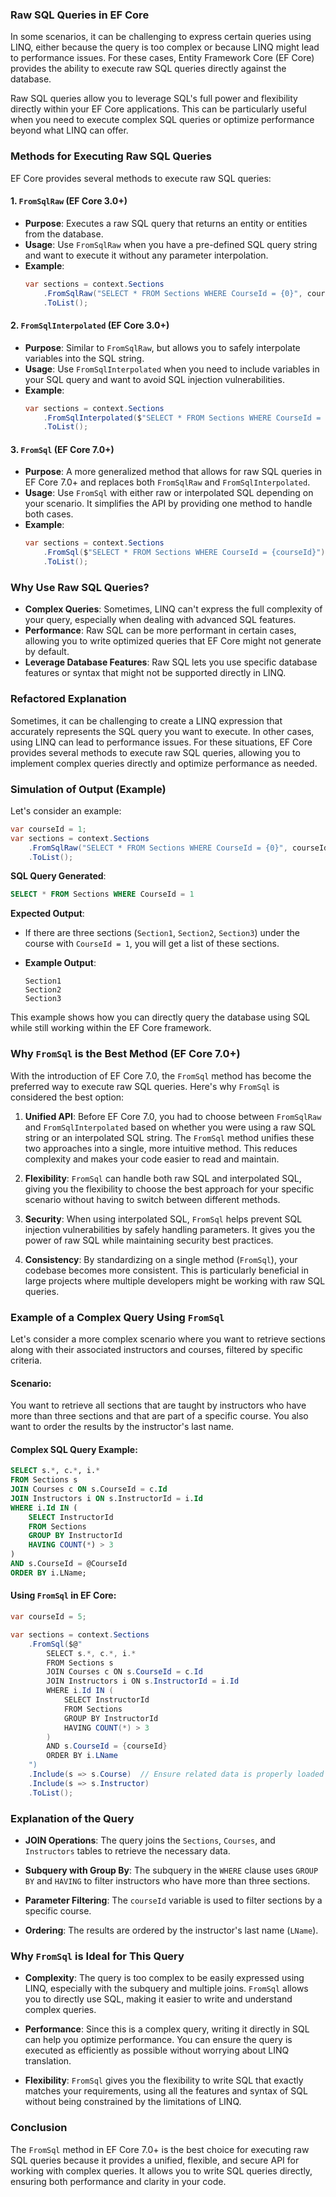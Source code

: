 ### Raw SQL Queries in EF Core

In some scenarios, it can be challenging to express certain queries using LINQ, either because the query is too complex or because LINQ might lead to performance issues. For these cases, Entity Framework Core (EF Core) provides the ability to execute raw SQL queries directly against the database.

Raw SQL queries allow you to leverage SQL's full power and flexibility directly within your EF Core applications. This can be particularly useful when you need to execute complex SQL queries or optimize performance beyond what LINQ can offer.

### Methods for Executing Raw SQL Queries

EF Core provides several methods to execute raw SQL queries:

#### 1. `FromSqlRaw` (EF Core 3.0+)
- **Purpose**: Executes a raw SQL query that returns an entity or entities from the database.
- **Usage**: Use `FromSqlRaw` when you have a pre-defined SQL query string and want to execute it without any parameter interpolation.
- **Example**:
  ```csharp
  var sections = context.Sections
      .FromSqlRaw("SELECT * FROM Sections WHERE CourseId = {0}", courseId)
      .ToList();
  ```

#### 2. `FromSqlInterpolated` (EF Core 3.0+)
- **Purpose**: Similar to `FromSqlRaw`, but allows you to safely interpolate variables into the SQL string.
- **Usage**: Use `FromSqlInterpolated` when you need to include variables in your SQL query and want to avoid SQL injection vulnerabilities.
- **Example**:
  ```csharp
  var sections = context.Sections
      .FromSqlInterpolated($"SELECT * FROM Sections WHERE CourseId = {courseId}")
      .ToList();
  ```

#### 3. `FromSql` (EF Core 7.0+)
- **Purpose**: A more generalized method that allows for raw SQL queries in EF Core 7.0+ and replaces both `FromSqlRaw` and `FromSqlInterpolated`.
- **Usage**: Use `FromSql` with either raw or interpolated SQL depending on your scenario. It simplifies the API by providing one method to handle both cases.
- **Example**:
  ```csharp
  var sections = context.Sections
      .FromSql($"SELECT * FROM Sections WHERE CourseId = {courseId}")
      .ToList();
  ```

### Why Use Raw SQL Queries?

- **Complex Queries**: Sometimes, LINQ can't express the full complexity of your query, especially when dealing with advanced SQL features.
- **Performance**: Raw SQL can be more performant in certain cases, allowing you to write optimized queries that EF Core might not generate by default.
- **Leverage Database Features**: Raw SQL lets you use specific database features or syntax that might not be supported directly in LINQ.

### Refactored Explanation

Sometimes, it can be challenging to create a LINQ expression that accurately represents the SQL query you want to execute. In other cases, using LINQ can lead to performance issues. For these situations, EF Core provides several methods to execute raw SQL queries, allowing you to implement complex queries directly and optimize performance as needed.

### Simulation of Output (Example)

Let's consider an example:

```csharp
var courseId = 1;
var sections = context.Sections
    .FromSqlRaw("SELECT * FROM Sections WHERE CourseId = {0}", courseId)
    .ToList();
```

**SQL Query Generated**:
```sql
SELECT * FROM Sections WHERE CourseId = 1
```

**Expected Output**:
- If there are three sections (`Section1`, `Section2`, `Section3`) under the course with `CourseId = 1`, you will get a list of these sections.

- **Example Output**:
  ```
  Section1
  Section2
  Section3
  ```

This example shows how you can directly query the database using SQL while still working within the EF Core framework.


### Why `FromSql` is the Best Method (EF Core 7.0+)

With the introduction of EF Core 7.0, the `FromSql` method has become the preferred way to execute raw SQL queries. Here's why `FromSql` is considered the best option:

1. **Unified API**: Before EF Core 7.0, you had to choose between `FromSqlRaw` and `FromSqlInterpolated` based on whether you were using a raw SQL string or an interpolated SQL string. The `FromSql` method unifies these two approaches into a single, more intuitive method. This reduces complexity and makes your code easier to read and maintain.

2. **Flexibility**: `FromSql` can handle both raw SQL and interpolated SQL, giving you the flexibility to choose the best approach for your specific scenario without having to switch between different methods.

3. **Security**: When using interpolated SQL, `FromSql` helps prevent SQL injection vulnerabilities by safely handling parameters. It gives you the power of raw SQL while maintaining security best practices.

4. **Consistency**: By standardizing on a single method (`FromSql`), your codebase becomes more consistent. This is particularly beneficial in large projects where multiple developers might be working with raw SQL queries.

### Example of a Complex Query Using `FromSql`

Let's consider a more complex scenario where you want to retrieve sections along with their associated instructors and courses, filtered by specific criteria.

#### Scenario:
You want to retrieve all sections that are taught by instructors who have more than three sections and that are part of a specific course. You also want to order the results by the instructor's last name.

#### Complex SQL Query Example:

```sql
SELECT s.*, c.*, i.*
FROM Sections s
JOIN Courses c ON s.CourseId = c.Id
JOIN Instructors i ON s.InstructorId = i.Id
WHERE i.Id IN (
    SELECT InstructorId
    FROM Sections
    GROUP BY InstructorId
    HAVING COUNT(*) > 3
)
AND s.CourseId = @CourseId
ORDER BY i.LName;
```

#### Using `FromSql` in EF Core:

```csharp
var courseId = 5;

var sections = context.Sections
    .FromSql($@"
        SELECT s.*, c.*, i.*
        FROM Sections s
        JOIN Courses c ON s.CourseId = c.Id
        JOIN Instructors i ON s.InstructorId = i.Id
        WHERE i.Id IN (
            SELECT InstructorId
            FROM Sections
            GROUP BY InstructorId
            HAVING COUNT(*) > 3
        )
        AND s.CourseId = {courseId}
        ORDER BY i.LName
    ")
    .Include(s => s.Course)  // Ensure related data is properly loaded into the entities
    .Include(s => s.Instructor)
    .ToList();
```

### Explanation of the Query

- **JOIN Operations**: The query joins the `Sections`, `Courses`, and `Instructors` tables to retrieve the necessary data.
  
- **Subquery with Group By**: The subquery in the `WHERE` clause uses `GROUP BY` and `HAVING` to filter instructors who have more than three sections.

- **Parameter Filtering**: The `courseId` variable is used to filter sections by a specific course.

- **Ordering**: The results are ordered by the instructor's last name (`LName`).

### Why `FromSql` is Ideal for This Query

- **Complexity**: The query is too complex to be easily expressed using LINQ, especially with the subquery and multiple joins. `FromSql` allows you to directly use SQL, making it easier to write and understand complex queries.

- **Performance**: Since this is a complex query, writing it directly in SQL can help you optimize performance. You can ensure the query is executed as efficiently as possible without worrying about LINQ translation.

- **Flexibility**: `FromSql` gives you the flexibility to write SQL that exactly matches your requirements, using all the features and syntax of SQL without being constrained by the limitations of LINQ.

### Conclusion

The `FromSql` method in EF Core 7.0+ is the best choice for executing raw SQL queries because it provides a unified, flexible, and secure API for working with complex queries. It allows you to write SQL queries directly, ensuring both performance and clarity in your code.